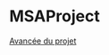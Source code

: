 # MSAProject

[Avancée du projet](https://trello.com/invite/b/crOYtqxg/ATTIda609ee04639e8fa08ce712773808380F510B777/projet-msa)
